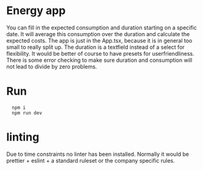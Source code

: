 # Energy app

You can fill in the expected consumption and duration starting on a specific date. It will average this consumption over the duration and calculate the expected costs. 
The app is just in the App.tsx, because it is in general too small to really split up. The duration is a textfield instead of a select for flexibility. It would be better of course to have presets for userfriendliness.
There is some error checking to make sure duration and consumption will not lead to divide by zero problems.

# Run
```
  npm i
  npm run dev
``` 

# linting
Due to time constraints no linter has been installed. Normally it would be prettier + eslint + a standard ruleset or the company specific rules.